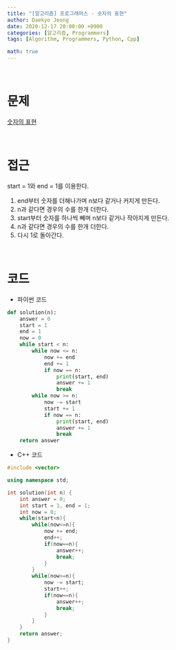 ```yaml
---
title: "[알고리즘] 프로그래머스 - 숫자의 표현"
author: Daekyo Jeong
date: 2020-12-17 20:00:00 +0900
categories: [알고리즘, Programmers]
tags: [Algorithm, Programmers, Python, Cpp]

math: true
---
```


<br/>

# **문제**


[숫자의 표현](https://programmers.co.kr/learn/courses/30/lessons/12924)

<br/>

# **접근**  

start = 1와 end = 1를 이용한다.  

1. end부터 숫자를 더해나가며 n보다 같거나 커지게 만든다.  
2. n과 같다면 경우의 수를 한개 더한다.  
3. start부터 숫자를 하나씩 빼며 n보다 같거나 작아지게 만든다.  
4. n과 같다면 경우의 수를 한개 더한다.  
5. 다시 1로 돌아간다.  



<br/>

# **코드**


- 파이썬 코드   

```py
def solution(n):
    answer = 0
    start = 1
    end = 1
    now = 0
    while start < n:
        while now <= n:
            now += end
            end += 1
            if now == n:
                print(start, end)
                answer += 1
                break
        while now >= n:
            now -= start
            start += 1   
            if now == n:
                print(start, end)
                answer += 1
                break
    return answer
```


- C++ 코드

```cpp
#include <vector>

using namespace std;

int solution(int n) {
    int answer = 0;
    int start = 1, end = 1;
    int now = 0;
    while(start<n){
        while(now<=n){
            now += end;
            end++;
            if(now==n){
                answer++;
                break;
            }
        }
        while(now>=n){
            now -= start;
            start++;
            if(now==n){
                answer++;
                break;
            }
        }
    }
    return answer;
}
```

<br/>
